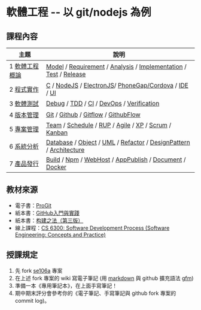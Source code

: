 # 軟體工程 -- 以 git/nodejs 為例

## 課程內容

[授課規定]:../../courseKnowhow.md
[軟體工程概論]:overview.md
[Model]:model.md
[Requirement]:requirement.md
[Analysis]:analysis.md
[Implementation]:implementation.md
[Test]:test.md
[Release]:release.md
[程式實作]:implementation.md
[NodeJS]:nodejs.md
[ElectronJS]:electronjs.md
[軟體測試]:test.md
[TDD]:tdd.md
[CI]:ci.md
[DevOps]:devOps.md
[專案管理]:project.md
[Git]:git.md
[Github]:github.md
[Schedule]:schedule.md
[Agile]:agile.md
[XP]:xp.md
[Scrum]:scrum.md
[系統分析]:analysis.md
[Object]:object.md
[UML]:uml.md
[RUP]:rup.md     
[Refactor]:refactor.md
[DesignPattern]:pattern.md
[Verification]:verification.md
[產品發行]:release.md
[Npm]:npm.md
[Installer]:installer.md
[WebHost]:webHost.md
[AppPublish]:appPublish.md
[Gitflow]:gitflow.md
[IDE]:ide.md
[PhoneGap/Cordova]:PhoneGap.md
[Document]:document.md
[Build]:build.md
[版本管理]:version
[Kanban]:kanban.md
[GithubFlow]:githubflow.md
[C]:c.md
[Team]:team.md
[Database]:database.md
[Docker]:docker.md
[UI]:ui.md
[Debug]:debug.md
[Architecture]:architecture.md

主題             | 說明       
-----------------|-----------------------------------------------
1 [軟體工程概論] | [Model] / [Requirement] / [Analysis] / [Implementation] /  [Test] / [Release]
2 [程式實作]     | [C] / [NodeJS] / [ElectronJS]/ [PhoneGap/Cordova] / [IDE]  / [UI]
3 [軟體測試]     | [Debug] / [TDD] / [CI] / [DevOps] / [Verification]
4 [版本管理]     | [Git] / [Github] / [Gitflow] / [GithubFlow]
5 [專案管理]     | [Team] / [Schedule] / [RUP] / [Agile] / [XP] / [Scrum] / [Kanban]
6 [系統分析]     | [Database] / [Object] / [UML] / [Refactor] / [DesignPattern] / [Architecture]
7 [產品發行]     | [Build] / [Npm] / [WebHost] / [AppPublish] / [Document] / [Docker]

## 教材來源

* 電子書：[ProGit](https://git-scm.com/book/zh-tw/v1)
* 紙本書：[GitHub入門與實踐](http://www.books.com.tw/products/CN11260570)
* 紙本書：[构建之法（第三版）](https://book.douban.com/subject/25965995/)
* 線上課程：[CS 6300: Software Development Process (Software Engineering: Concepts and Practice)](https://www.udacity.com/course/software-development-process--ud805)

## 授課規定

[markdown]:http://markdown.tw/
[gfm]:https://github.github.com/gfm/

1. 先 fork [se106a](https://github.com/cccnqu/se106a) 專案
2. 在上述 fork 專案的 wiki 寫電子筆記 (用 [markdown] 與 github 擴充語法 [gfm])
3. 準備一本《專用筆記本》，在上面手寫筆記！
4. 期中期末評分會參考你的《電子筆記、手寫筆記與 github fork 專案的 commit log)。

